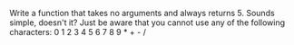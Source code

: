 Write a function that takes no arguments and always returns 5. 
Sounds simple, doesn't it? Just be aware that you cannot use any of the following characters:
0 1 2 3 4 5 6 7 8 9 * + - /